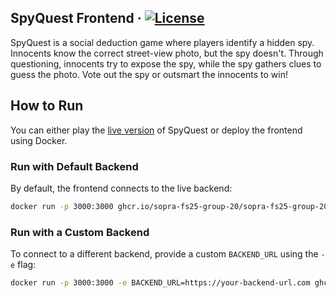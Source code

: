 ## SpyQuest Frontend &middot; [![License](https://img.shields.io/badge/License-Apache_2.0-blue.svg)](https://opensource.org/licenses/Apache-2.0)

SpyQuest is a social deduction game where players identify a hidden spy. Innocents know the correct street-view photo, but the spy doesn't. Through questioning, innocents try to expose the spy, while the spy gathers clues to guess the photo. Vote out the spy or outsmart the innocents to win!

## How to Run
You can either play the [live version](https://spyquest.whtvr.ch/) of SpyQuest or deploy the frontend using Docker.

### **Run with Default Backend**
By default, the frontend connects to the live backend:
```bash
docker run -p 3000:3000 ghcr.io/sopra-fs25-group-20/sopra-fs25-group-20-client:latest
```

### **Run with a Custom Backend**
To connect to a different backend, provide a custom `BACKEND_URL` using the `-e` flag:
```bash
docker run -p 3000:3000 -e BACKEND_URL=https://your-backend-url.com ghcr.io/sopra-fs25-group-20/sopra-fs25-group-20-client:latest
```
